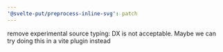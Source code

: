 ```yaml
---
'@svelte-put/preprocess-inline-svg': patch
---
```


remove experimental source typing: DX is not acceptable. Maybe we can try doing this in a vite plugin instead
